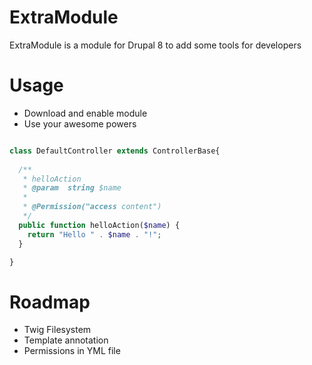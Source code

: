 ExtraModule
===========

ExtraModule is a module for Drupal 8 to add some tools for developers

Usage
==

* Download and enable module
* Use your awesome powers

```php

class DefaultController extends ControllerBase{
  
  /**
   * helloAction
   * @param  string $name 
   *
   * @Permission("access content")
   */
  public function helloAction($name) {
    return "Hello " . $name . "!";
  }

}

```
Roadmap
=======

* Twig Filesystem
* Template annotation
* Permissions in YML file

